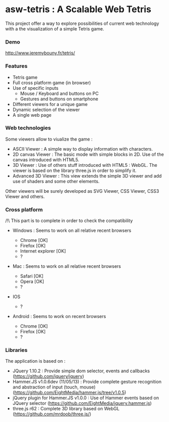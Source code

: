 asw-tetris : A Scalable Web Tetris
==========

This project offer a way to explore possibilities of current web technology with a the visualization of a simple Tetris game.

### Demo
http://www.jeremybouny.fr/tetris/

### Features

- Tetris game
- Full cross platform game (in browser)
- Use of specific inputs
  - Mouse / Keyboard and buttons on PC
  - Gestures and buttons on smartphone
- Different viewers for a unique game
- Dynamic selection of the viewer
- A single web page

### Web technologies

Some viewers allow to viualize the game :

- ASCII Viewer : A simple way to display information with characters.
- 2D canvas Viewer : The basic mode with simple blocks in 2D. Use of the canvas introduced with HTML5.
- 3D Viewer : Use of others stuff introduced with HTML5 : WebGL. The viewer is based on the library three.js in order to simplify it.
- Advanced 3D Viewer : This view extends the simple 3D viewer and add use of shaders and some other elements.

Other viewers will be surely developed as SVG Viewer, CSS Viewer, CSS3 Viewer and others.


### Cross platform

/!\ This part is to complete in order to check the compatibility

- Windows : Seems to work on all relative recent browsers
  - Chrome [OK]
  - Firefox [OK]
  - Internet explorer [OK]
  - ?
  
- Mac : Seems to work on all relative recent browsers
  - Safari [OK]
  - Opera [OK]
  - ?
  
- IOS
  - ?

- Android : Seems to work on recent browsers
  - Chrome [OK]
  - Firefox [OK]
  - ?

### Libraries

The application is based on :

- JQuery 1.10.2 : Provide simple dom selector, events and callbacks (https://github.com/jquery/jquery)
- Hammer.JS v1.0.6dev (11/05/13) : Provide complete gesture recognition and abstraction of input (touch, mouse) (https://github.com/EightMedia/hammer.js/tree/v1.0.5)
- jQuery plugin for Hammer.JS v1.0.0 : Use of Hammer events based on JQuery selector (https://github.com/EightMedia/jquery.hammer.js)
- three.js r62 : Complete 3D library based on WebGL (https://github.com/mrdoob/three.js/)
